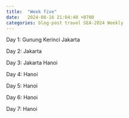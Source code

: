 ```yaml
---
title:  "Week five"
date:   2024-08-16 21:04:40 +0700
categories: blog-post travel SEA-2024 Weekly
---
```



Day 1:
Gunung Kerinci
Jakarta


Day 2:
Jakarta


Day 3:
Jakarta
Hanoi


Day 4:
Hanoi


Day 5:
Hanoi


Day 6:
Hanoi


Day 7:
Hanoi

